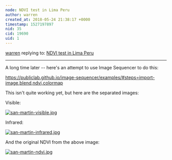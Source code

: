 ```yaml
---
node: NDVI test in Lima Peru
author: warren
created_at: 2018-05-24 21:38:17 +0000
timestamp: 1527197897
nid: 35
cid: 19690
uid: 1
---
```




[warren](../profile/warren) replying to: [NDVI test in Lima Peru](../notes/warren/12-24-2010/ndvi-test-lima-peru)

----
A long time later -- here's an attempt to use Image Sequencer to do this:

https://publiclab.github.io/image-sequencer/examples/#steps=import-image,blend,ndvi,colormap

This isn't quite working yet, but here are the separated images:

Visible:

[![san-martin-visible.jpg](/i/25043)](/i/25043)

Infrared:

[![san-martin-infrared.jpg](/i/25042)](/i/25042)

And the original NDVI from the above image:

[![san-martin-ndvi.jpg](/i/25041)](/i/25041)
